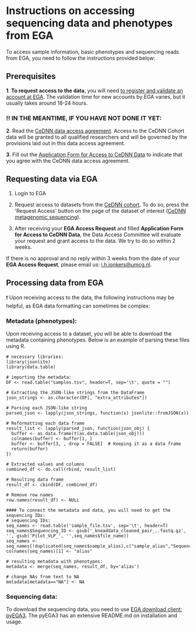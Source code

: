 # Instructions on accessing sequencing data and phenotypes from EGA

To access sample information, basic phenotypes and sequencing reads from EGA, you need to follow the instructions provided below:

## Prerequisites
**1**. **To request access to the data**, you will need [to register and validate an account at EGA](https://ega-archive.org/register/). The validation time for new accounts by EGA varies, but it usually takes around 18-24 hours.

 ### :bangbang: IN THE MEANTIME, IF YOU HAVE NOT DONE IT YET:

**2**. Read the [CeDNN data access agreement]([insertlink]). Access to the CeDNN Cohort data will be granted 
to all qualified researchers and will be governed by the provisions laid out in this data access agreement.

**3**. Fill out the [Application Form for Access to CeDNN Data]([https://docs.google.com/forms/d/e/1FAIpQLScUaLZk6Smz66EAqgb0JmzyXLPF3V9mHdvWEuL98qT4yF1j5g/viewform](https://forms.office.com/e/2nmhtpt0sr)) to indicate that you agree with the CeDNN data access agreement.



## Requesting data via EGA
1. Login to EGA
   
2. Request access to datasets from the [CeDNN cohort]([insertlink]). To do so, press the 'Request Access' button on the page of the dataset of interest ([CeDNN metagenomic sequencing]([insertlink])).

3. After receiving your **EGA Access Request** and filled **Application Form for Access to CeDNN Data**, the Data Access Committee will evaluate your request and grant access to the data. We try to do so within 2 weeks.

If there is no approval and no reply within 3 weeks from the date of your **EGA Access Request**, please email us: i.h.jonkers@umcg.nl.


## Processing data from EGA
:exclamation: Upon receiving access to the data, the following instructions may be helpful, as EGA data formatting can sometimes be complex:

### Metadata (phenotypes):
Upon receiving access to a dataset, you will be able to download the metadata containing phenotypes. Below is an example of parsing these files using R.

```
# necessary libraries:
library(jsonlite)
library(data.table)

# importing the metadata:
DF <- read.table("samples.tsv", header=T, sep='\t', quote = "")

# Extracting the JSON-like strings from the DataFrame
json_strings <- as.character(DF[, "extra_attributes"])

# Parsing each JSON-like string
parsed_json <- lapply(json_strings, function(x) jsonlite::fromJSON(x))

# Reformatting each data frame
result_list <- lapply(parsed_json, function(json_obj) {
  buffer <- as.data.frame(t(as.data.table(json_obj)))
  colnames(buffer) <- buffer[1, ]
  buffer <- buffer[3, , drop = FALSE]  # Keeping it as a data frame
  return(buffer)
})

# Extracted values and columns
combined_df <- do.call(rbind, result_list)

# Resulting data frame
result_df <- cbind(DF, combined_df)

# Remove row names
row.names(result_df) <- NULL

#### To connect the metadata and data, you will need to get the sequencing IDs:
# sequencing IDs:
seq_names <- read.table('sample_file.tsv', sep='\t', header=T)
seq_names$Sequencing_ID <- gsub('_kneaddata_cleaned_pair_..fastq.gz', '', gsub('Pilot_VLP_', '',seq_names$file_name))
seq_names <- seq_names[!duplicated(seq_names$sample_alias),c("sample_alias","Sequencing_ID")]
colnames(seq_names)[1] <- "alias"

# resulting metadata with phenotypes:
metadata <- merge(seq_names, result_df, by='alias')

# change NAs from text to NA
metadata[metadata=="NA"] <- NA

```

### Sequencing data:

To download the sequencing data, you need to use [EGA download client: pyEGA3](https://github.com/EGA-archive/ega-download-client). The pyEGA3 has an extensive README.md on installation and usage.
